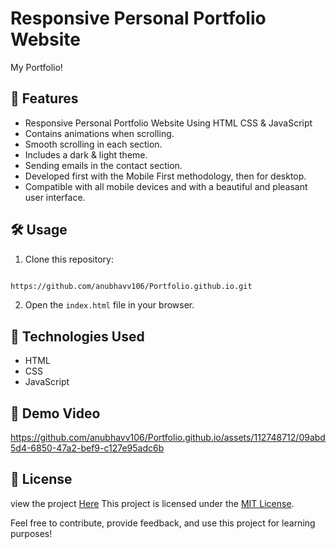 # Responsive Personal Portfolio Website

My Portfolio!

## 🚀 Features

- Responsive Personal Portfolio Website Using HTML CSS & JavaScript
- Contains animations when scrolling.
- Smooth scrolling in each section.
- Includes a dark & light theme.
- Sending emails in the contact section.
- Developed first with the Mobile First methodology, then for desktop.
- Compatible with all mobile devices and with a beautiful and pleasant user interface.

## 🛠️ Usage

1. Clone this repository: 
```bash 

https://github.com/anubhavv106/Portfolio.github.io.git
   ```
2. Open the `index.html` file in your browser.

## 🧰 Technologies Used

- HTML
- CSS
- JavaScript

## 🎥 Demo Video

https://github.com/anubhavv106/Portfolio.github.io/assets/112748712/09abd5d4-6850-47a2-bef9-c127e95adc6b

## 📝 License
view the project [Here](https://www.google.com)
This project is licensed under the [MIT License](LICENSE).

Feel free to contribute, provide feedback, and use this project for learning purposes!
